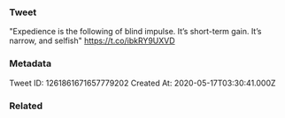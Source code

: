 ### Tweet
"Expedience is the following of blind impulse. It’s short-term gain. It’s narrow, and selfish" https://t.co/ibkRY9UXVD

### Metadata
Tweet ID: 1261861671657779202
Created At: 2020-05-17T03:30:41.000Z

### Related

